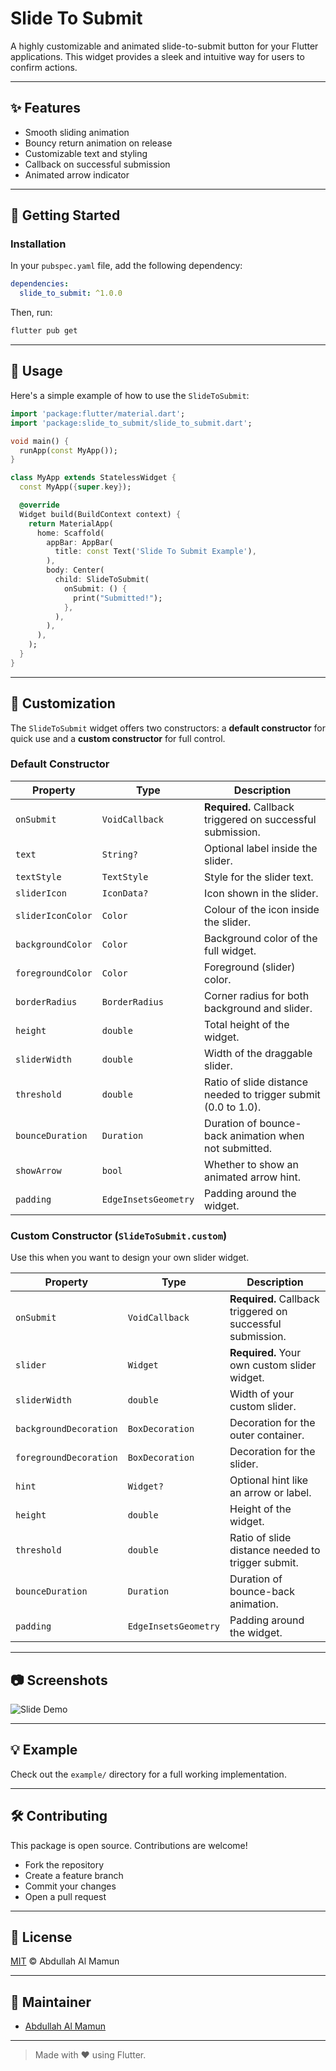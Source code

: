 # Slide To Submit

A highly customizable and animated slide-to-submit button for your Flutter applications. This widget provides a sleek and intuitive way for users to confirm actions.

---

## ✨ Features

- Smooth sliding animation
- Bouncy return animation on release
- Customizable text and styling
- Callback on successful submission
- Animated arrow indicator

---

## 🚀 Getting Started

### Installation

In your `pubspec.yaml` file, add the following dependency:

```yaml
dependencies:
  slide_to_submit: ^1.0.0
```

Then, run:

```bash
flutter pub get
```

---

## 🔧 Usage

Here's a simple example of how to use the `SlideToSubmit`:

```dart
import 'package:flutter/material.dart';
import 'package:slide_to_submit/slide_to_submit.dart';

void main() {
  runApp(const MyApp());
}

class MyApp extends StatelessWidget {
  const MyApp({super.key});

  @override
  Widget build(BuildContext context) {
    return MaterialApp(
      home: Scaffold(
        appBar: AppBar(
          title: const Text('Slide To Submit Example'),
        ),
        body: Center(
          child: SlideToSubmit(
            onSubmit: () {
              print("Submitted!");
            },
          ),
        ),
      ),
    );
  }
}
```

---

## 🎨 Customization

The `SlideToSubmit` widget offers two constructors: a **default constructor** for quick use and a **custom constructor** for full control.

### Default Constructor

| Property          | Type                 | Description                                                    |
| ----------------- | -------------------- | -------------------------------------------------------------- |
| `onSubmit`        | `VoidCallback`       | **Required.** Callback triggered on successful submission.     |
| `text`            | `String?`            | Optional label inside the slider.                              |
| `textStyle`       | `TextStyle`          | Style for the slider text.                                     |
| `sliderIcon`      | `IconData?`          | Icon shown in the slider.                                      |
| `sliderIconColor` | `Color`              | Colour of the icon inside the slider.                          |
| `backgroundColor` | `Color`              | Background color of the full widget.                           |
| `foregroundColor` | `Color`              | Foreground (slider) color.                                     |
| `borderRadius`    | `BorderRadius`       | Corner radius for both background and slider.                  |
| `height`          | `double`             | Total height of the widget.                                    |
| `sliderWidth`     | `double`             | Width of the draggable slider.                                 |
| `threshold`       | `double`             | Ratio of slide distance needed to trigger submit (0.0 to 1.0). |
| `bounceDuration`  | `Duration`           | Duration of bounce-back animation when not submitted.          |
| `showArrow`       | `bool`               | Whether to show an animated arrow hint.                        |
| `padding`         | `EdgeInsetsGeometry` | Padding around the widget.                                     |

### Custom Constructor (`SlideToSubmit.custom`)

Use this when you want to design your own slider widget.

| Property               | Type                 | Description                                                |
| ---------------------- | -------------------- | ---------------------------------------------------------- |
| `onSubmit`             | `VoidCallback`       | **Required.** Callback triggered on successful submission. |
| `slider`               | `Widget`             | **Required.** Your own custom slider widget.               |
| `sliderWidth`          | `double`             | Width of your custom slider.                               |
| `backgroundDecoration` | `BoxDecoration`      | Decoration for the outer container.                        |
| `foregroundDecoration` | `BoxDecoration`      | Decoration for the slider.                                 |
| `hint`                 | `Widget?`            | Optional hint like an arrow or label.                      |
| `height`               | `double`             | Height of the widget.                                      |
| `threshold`            | `double`             | Ratio of slide distance needed to trigger submit.          |
| `bounceDuration`       | `Duration`           | Duration of bounce-back animation.                         |
| `padding`              | `EdgeInsetsGeometry` | Padding around the widget.                                 |

---

## 📷 Screenshots

![Slide Demo](screenshots/demo.gif)

---

## 💡 Example

Check out the `example/` directory for a full working implementation.

---

## 🛠️ Contributing

This package is open source. Contributions are welcome!

- Fork the repository
- Create a feature branch
- Commit your changes
- Open a pull request

---

## 📄 License

[MIT](LICENSE) © Abdullah Al Mamun

---

## 👥 Maintainer

- [Abdullah Al Mamun](https://github.com/AbdullahAlMamun12)

---

> Made with ❤️ using Flutter.